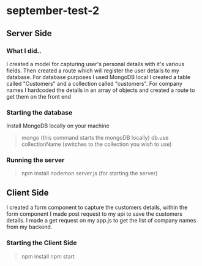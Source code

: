 # september-test-2


## Server Side

### What I did..

I created a model for capturing user's personal details with it's various fields. Then created a route which will register the user details to my database. For database purposes I used MongoDB local I created a table called "Customers" and a collection called "customers".
For company names I hardcoded the details in an array of objects and created a route to get them on the front end

### Starting the database
Install MongoDB locally on your machine

>mongo (this command starts the mongoDB locally)
>db.use collectionName (switches to the collection you wish to use)

### Running the server

> npm install
> nodemon server.js (for starting the server)


## Client Side 

I created a form component to capture the customers details, within the form component I made  post request to my api to save the customers details. I made a get request on my app.js to get the list of company names from my backend.

### Starting the Client Side 

> npm install
> npm start